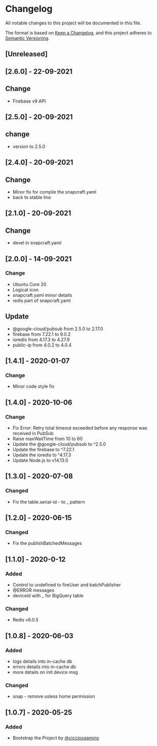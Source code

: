 # Changelog
All notable changes to this project will be documented in this file.

The format is based on [Keep a Changelog](https://keepachangelog.com/en/1.0.0/),
and this project adheres to [Semantic Versioning](https://semver.org/spec/v2.0.0.html).

## [Unreleased]

## [2.6.0] - 22-09-2021
## Change
  - Firebase v9 API

## [2.5.0] - 20-09-2021
## change
  - version to 2.5.0

## [2.4.0] - 20-09-2021
## Change
  - Minor fix for compile the snapcraft.yaml
  - back to stable line

## [2.1.0] - 20-09-2021
## Change
  - devel in snapcraft.yaml

## [2.0.0] - 14-09-2021
### Change
  - Ubuntu Core 20
  - Logicat icon
  - snapcraft.yaml minor details
  - redis part of snapcraft.yaml

## Update
  - @google-cloud/pubsub from 2.5.0 to 2.17.0
  - firebase from 7.22.1 to 9.0.2
  - ioredis from 4.17.3 to 4.27.9
  - public-ip from 4.0.2 to 4.0.4

## [1.4.1] - 2020-01-07
### Change
  - Minor code style fix

## [1.4.0] - 2020-10-06
### Change 
  - Fix Error: Retry total timeout exceeded before any response was received in PubSub 
  - Raise maxWaitTime from 10 to 60 
  - Update the @google-cloud/pubsub to ^2.5.0 
  - Update the firebase to ^7.22.1
  - Update the ioredis to ^4.17.3
  - Update Node.js to v14.13.0

## [1.3.0] - 2020-07-08
### Changed
  - Fix the table.serial-id - to _ pattern 

## [1.2.0] - 2020-06-15
### Changed
  - Fix the publishBatchedMessages

## [1.1.0] - 2020-0-12
### Added
  - Control to undefined to fireUser and batchPublisher
  - @ERROR messages  
  - deviceId with _ for BigQuery table 

### Changed 
  - Redis v6.0.5

## [1.0.8] - 2020-06-03
### Added 
  - logs details into in-cache db 
  - errors details into in-cache db
  - more details on init device msg

### Changed 
  - snap - remove usless home permission  

## [1.0.7] - 2020-05-25
### Added 
  - Bootstrap the Project by [@cicciosgamino](https://github.com/CICCIOSGAMINO)